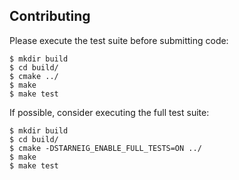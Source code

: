 ## Contributing 

Please execute the test suite before submitting code:
```
$ mkdir build
$ cd build/
$ cmake ../
$ make
$ make test
```

If possible, consider executing the full test suite:
```
$ mkdir build
$ cd build/
$ cmake -DSTARNEIG_ENABLE_FULL_TESTS=ON ../
$ make
$ make test
```
